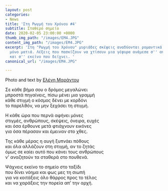 ```yaml
---
layout: post
categories:
- News
title: 'Στη Ρωγμή του Χρόνου #4'
subtitle: Σταθερό σημείο
date: 2020-02-05 23:00:00 +0000
thumb_img_path: "/images/EM4.JPG"
content_img_path: "/images/EM4.JPG"
excerpt: 'Στη "Ρωγμή του Χρόνου" μυριάδες σκέψεις αναδύονται ρομαντικά, μέσα από μια
  μόνο ματιά. Λέξεις που πασκίζουν να χτίσουν μια γέφυρα ανάμεσα σ'' αυτό που μιλά
  και σ'' εκείνο που δείχνει. '
canonical_url: "/images/EM4.JPG"

---
```

Photo and text by <a href="https://www.facebook.com/nena.mar.9" target="blank">Ελένη Μαράντου</a>

Σε κάθε βήμα σου ο δρόμος μεγαλώνει  
 μπροστά πηγαίνεις, πίσω μένει μια γραμμή  
 κάθε στιγμή ο κόσμος δένει με κορδόνι  
 το παρελθόν, να μην ξεχάσει τη στιγμή.

Η κάθε ώρα που περνά αφήνει μόνες  
 στιγμές, ανθρώπους, σκέψεις, όνειρα, ευχές  
 και όσα έρθουνε μετά φτιάχνουν εικόνες  
 για όσα πέρασαν και έμειναν στο χθες.

Της κάθε μέρας η αυγή ξυπνάει πόθους   
 και όλα αλλάζουν στη στιγμή, αν το ζητάς  
 όμως σε καίει αυτό που κάνει τους ανθρώπους  
ν' αναζητούν τα σταθερά στο πουθενά.

Ψάχνεις εκείνο το σημείο στο ταξίδι  
 που δίνει νόημα και φως μες τη σιωπή  
 για να κοιτάξεις όλο θάρρος προς το τέλος  
 και να χαράξεις την πορεία απ’ την αρχή.